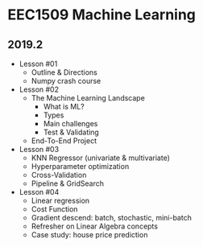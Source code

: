 # EEC1509 Machine Learning 
## 2019.2

- Lesson #01
	- Outline & Directions
	- Numpy crash course
- Lesson #02
	- The Machine Learning Landscape
		- What is ML?
		- Types
		- Main challenges
		- Test & Validating
	- End-To-End Project
- Lesson #03
	- KNN Regressor (univariate & multivariate)
	- Hyperparameter optimization
	- Cross-Validation
	- Pipeline & GridSearch
- Lesson #04
	- Linear regression 
	- Cost Function
	- Gradient descend: batch, stochastic, mini-batch
	- Refresher on Linear Algebra concepts
	- Case study: house price prediction


